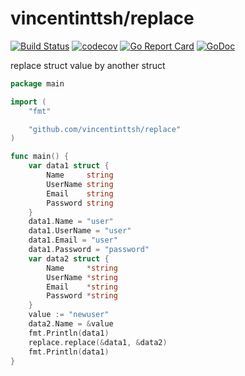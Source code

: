 # vincentinttsh/replace

[![Build Status](https://travis-ci.com/vincentinttsh/replace.svg?branch=master)](https://travis-ci.com/vincentinttsh/replace)
[![codecov](https://codecov.io/gh/vincentinttsh/replace/branch/master/graph/badge.svg?token=NATJW3S1UO)](https://codecov.io/gh/vincentinttsh/replace)
[![Go Report Card](https://goreportcard.com/badge/github.com/vincentinttsh/replace)](https://goreportcard.com/report/github.com/vincentinttsh/replace)
[![GoDoc](https://godoc.org/github.com/vincentinttsh/replace?status.svg)](https://godoc.org/github.com/vincentinttsh/replace)

replace struct value by another struct

``` go
package main

import (
	"fmt"

	"github.com/vincentinttsh/replace"
)

func main() {
	var data1 struct {
		Name     string
		UserName string
		Email    string
		Password string
	}
	data1.Name = "user"
	data1.UserName = "user"
	data1.Email = "user"
	data1.Password = "password"
	var data2 struct {
		Name     *string
		UserName *string
		Email    *string
		Password *string
	}
	value := "newuser"
	data2.Name = &value
	fmt.Println(data1)
	replace.replace(&data1, &data2)
	fmt.Println(data1)
}
```
